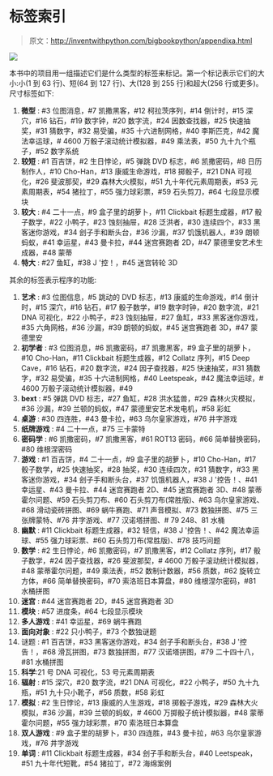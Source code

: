 # 标签索引

> 原文：http://inventwithpython.com/bigbookpython/appendixa.html

![](img/9d995d63aaead72cad01120081eb8f75.png)

本书中的项目用一组描述它们是什么类型的标签来标记。第一个标记表示它们的大小:小(1 到 63 行)、短(64 到 127 行)、大(128 到 255 行)和超大(256 行或更多)。尺寸标签如下:

1.  **微型** : #3 位图消息，#7 凯撒黑客，#12 柯拉茨序列，#14 倒计时，#15 深穴，#16 钻石，#19 数字钟，#20 数字流，#24 因数查找器，#25 快速抽奖，#31 猜数字，#32 易受骗，#35 十六进制网格，#40 李斯匹克，#42 魔法幸运球，# 4600 万骰子滚动统计模拟器，#49 乘法表，#50 九十九个瓶子，#52 数字系统
2.  **较短** : #1 百吉饼，#2 生日悖论，#5 弹跳 DVD 标志，#6 凯撒密码，#8 日历制作人，#10 Cho-Han，#13 康威生命游戏，#18 掷骰子，#21 DNA 可视化，#26 斐波那契，#29 森林大火模拟，#51 九十年代元素周期表，#53 元素周期表，#54 猪拉丁，#55 强力球彩票，#59 石头剪刀，#64 七段显示模块
3.  **较大** : #4 二十一点，#9 盒子里的胡萝卜，#11 Clickbait 标题生成器，#17 骰子数学，#22 小鸭子，#23 蚀刻抽屉，#28 泛洪者，#30 连续四个，#33 黑客迷你游戏，#34 刽子手和断头台，#36 沙漏，#37 饥饿机器人，#39 朗顿蚂蚁，#41 幸运星，#43 曼卡拉，#44 迷宫赛跑者 2D，#47 蒙德里安艺术生成器，#48 蒙蒂
4.  **特大** : #27 鱼缸，#38 J '控！，#45 迷宫转轮 3D

其余的标签表示程序的功能:

1.  **艺术** : #3 位图信息，#5 跳动的 DVD 标志，#13 康威的生命游戏，#14 倒计时，#15 深穴，#16 钻石，#17 骰子数学，#19 数字时钟，#20 数字流，#21 DNA 可视化，#22 小鸭子，#23 蚀刻抽屉，#27 鱼缸，#33 黑客迷你游戏，#35 六角网格，#36 沙漏，#39 朗顿的蚂蚁，#45 迷宫赛跑者 3D，#47 蒙德里安
2.  **初学者** : #3 位图消息，#6 凯撒密码，#7 凯撒黑客，#9 盒子里的胡萝卜，#10 Cho-Han，#11 Clickbait 标题生成器，#12 Collatz 序列，#15 Deep Cave，#16 钻石，#20 数字流，#24 因子查找器，#25 快速抽奖，#31 猜数字，#32 易受骗，#35 十六进制网格，#40 Leetspeak，#42 魔法幸运球，# 4600 万骰子滚动统计模拟器，#49
3.  **bext** : #5 弹跳 DVD 标志，#27 鱼缸，#28 洪水猛兽，#29 森林火灾模拟，#36 沙漏，#39 兰顿的蚂蚁，#47 蒙德里安艺术发电机，#58 彩虹
4.  **桌游** : #30 四连胜，#43 曼卡拉，#63 乌尔皇家游戏，#76 井字游戏
5.  **纸牌游戏** : #4 二十一点，#75 三卡蒙特
6.  **密码学** : #6 凯撒密码，#7 凯撒黑客，#61 ROT13 密码，#66 简单替换密码，#80 维根涅密码
7.  **游戏** : #1 百吉饼，#4 二十一点，#9 盒子里的胡萝卜，#10 Cho-Han，#17 骰子数学，#25 快速抽奖，#28 抽奖，#30 连续四次，#31 猜数字，#33 黑客迷你游戏，#34 刽子手和断头台，#37 饥饿机器人，#38 J '控告！、#41 幸运星、#43 曼卡拉、#44 迷宫赛跑者 2D、#45 迷宫赛跑者 3D、#48 蒙蒂霍尔问题、#59 石头剪刀布、#60 石头剪刀布(常胜版)、#63 乌尔皇家游戏、#68 滑动瓷砖拼图、#69 蜗牛赛跑、#71 声音模拟、#73 数独拼图、#75 三张牌蒙特、#76 井字游戏、#77 汉诺塔拼图、# 79 248、81 水桶
8.  **幽默** : #11 Clickbait 标题生成器，#32 轻信，#38 J '控告！、#42 魔法幸运球、#55 强力球彩票、#60 石头剪刀布(常胜版)、#78 技巧问题
9.  **数学** : #2 生日悖论，#6 凯撒密码，#7 凯撒黑客，#12 Collatz 序列，#17 骰子数学，#24 因子查找器，#26 斐波那契，# 4600 万骰子滚动统计模拟器，#48 蒙蒂霍尔问题，#49 乘法表，#52 数制计数器，#56 质数，#62 旋转立方体，#66 简单替换密码，#70 索洛班日本算盘，#80 维根涅尔密码，#81 水桶拼图
10.  **迷宫** : #44 迷宫赛跑者 2D，#45 迷宫赛跑者 3D
11.  **模块** : #57 进度条，#64 七段显示模块
12.  **多人游戏** : #41 幸运星，#69 蜗牛赛跑
13.  **面向对象** : #22 只小鸭子，#73 个数独谜题
14.  谜题 : #1 百吉饼，#33 黑客迷你游戏，#34 刽子手和断头台，#38 J '控告！，#68 滑瓦拼图，#73 数独拼图，#77 汉诺塔拼图，#79 二十四十八，#81 水桶拼图
15.  **科学**:21 号 DNA 可视化，53 号元素周期表
16.  **辐射** : #15 深穴，#20 数字流，#21 DNA 可视化，#22 小鸭子，#50 九十九瓶，#51 九十只小靴子，#56 质数，#58 彩虹
17.  **模拟** : #2 生日悖论，#13 康威的人生游戏，#18 掷骰子游戏，#29 森林大火模拟，#36 沙漏，#39 兰顿的蚂蚁，# 4600 万掷骰子统计模拟器，#48 蒙蒂霍尔问题，#55 强力球彩票，#70 索洛班日本算盘
18.  **双人游戏** : #9 盒子里的胡萝卜，#30 四连胜，#43 曼卡拉，#63 乌尔皇家游戏，#76 井字游戏
19.  **单词** : #11 Clickbait 标题生成器，#34 刽子手和断头台，#40 Leetspeak，#51 九十年代短靴，#54 猪拉丁，#72 海绵案例